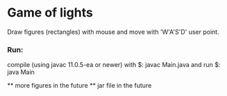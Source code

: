 # Game of lights

Draw figures (rectangles) with mouse and move with 'W'A'S'D' user point.

### Run:

compile (using javac 11.0.5-ea or newer) with $: javac Main.java and run $: java Main


** more figures in the future
** jar file in the future


